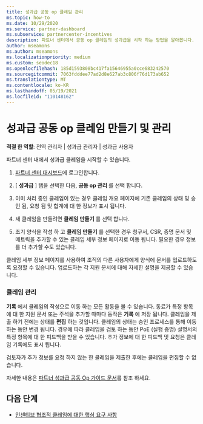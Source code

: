 ```yaml
---
title: 성과급 공동 op 클레임 관리
ms.topic: how-to
ms.date: 10/29/2020
ms.service: partner-dashboard
ms.subservice: partnercenter-incentives
description: 파트너 센터에서 공동 op 클레임의 성과급을 시작 하는 방법을 알아봅니다. 기록에서 클레임의 작성으로 이동 하는 모든 활동을 볼 수 있습니다.
author: mseamons
ms.author: mseamons
ms.localizationpriority: medium
ms.custom: seodec18
ms.openlocfilehash: 185d1593808bc417fa15646955a0cce683242570
ms.sourcegitcommit: 7063fdddee77ad2d8e627ab3c806f76d173ab652
ms.translationtype: MT
ms.contentlocale: ko-KR
ms.lasthandoff: 05/19/2021
ms.locfileid: "110148162"
---
```

# <a name="create-and-manage-an-incentives-co-op-claim"></a>성과급 공동 op 클레임 만들기 및 관리

**적절 한 역할**: 전역 관리자 | 성과급 관리자 | 성과급 사용자

파트너 센터 내에서 성과급 클레임을 시작할 수 있습니다.

1. [파트너 센터 대시보드](https://partner.microsoft.com/dashboard/)에 로그인합니다.

2. [ **성과급** ] 탭을 선택한 다음, **공동 op 관리** 를 선택 합니다.

3. 이미 처리 중인 클레임이 있는 경우 클레임 개요 페이지에 기존 클레임의 상태 및 승인 됨, 요청 됨 및 합계에 대 한 정보가 표시 됩니다.

4. 새 클레임을 만들려면 **클레임 만들기** 를 선택 합니다.

5. 초기 양식을 작성 하 고 **클레임 만들기** 를 선택한 경우 청구서, CSR, 증명 문서 및 메트릭을 추가할 수 있는 클레임 세부 정보 페이지로 이동 됩니다. 필요한 경우 정보를 더 추가할 수도 있습니다.

클레임 세부 정보 페이지를 사용하여 조직의 다른 사용자에게 양식에 문서를 업로드하도록 요청할 수 있습니다. 업로드하는 각 지원 문서에 대해 자세한 설명을 제공할 수 있습니다. 

### <a name="manage-your-claims"></a>클레임 관리

**기록** 에서 클레임의 작성으로 이동 하는 모든 활동을 볼 수 있습니다. 동료가 특정 항목에 대 한 지원 문서 또는 주석을 추가할 때마다 동작은 **기록** 에 저장 됩니다. 클레임을 제출 하기 전에는 상태를 **편집** 하는 것입니다. 클레임의 상태는 승인 프로세스를 통해 이동 하는 동안 변경 됩니다. 경우에 따라 클레임을 검토 하는 동안 PoE (실행 증명) 설명서의 특정 항목에 대 한 피드백을 받을 수 있습니다. 추가 정보에 대 한 피드백 및 요청은 클레임 기록에도 표시 됩니다.

검토자가 추가 정보를 요청 하지 않는 한 클레임을 제출한 후에는 클레임을 편집할 수 없습니다.

자세한 내용은 [파트너 성과급 공동 Op 가이드 문서](https://assetsprod.microsoft.com/co-op-guidebook.pdf)를 참조 하세요.

## <a name="next-steps"></a>다음 단계

- [인센티브 협조적 클레임에 대한 핵심 요구 사항](core-requirements.md)